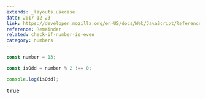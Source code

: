 ```yaml
---
extends: _layouts.usecase
date: 2017-12-23
link: https://developer.mozilla.org/en-US/docs/Web/JavaScript/Reference/Operators/Arithmetic_Operators#Remainder_()
reference: Remainder
related: check-if-number-is-even
category: numbers
---
```



```javascript
const number = 13;

const isOdd = number % 2 !== 0;

console.log(isOdd);
```
<pre class="output">true</pre>
